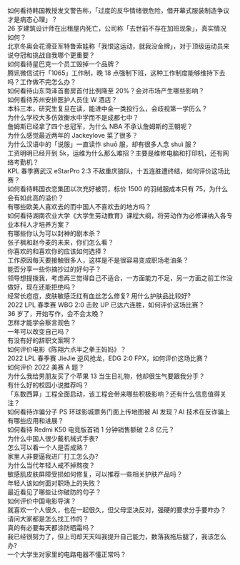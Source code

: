 如何看待韩国教授发文警告称，「过度的反华情绪很危险，借开幕式服装制造争议才是病态心理」？  
26 岁建筑设计师在出租屋内死亡，公司称「去世前不存在加班现象」，真实情况如何？  
北京冬奥会花滑亚军特鲁索娃称「我恨这运动，就我没金牌」，对于顶级运动员来说夺冠和挑战自我哪个更重要？  
如何看待星巴克一个员工毁掉一个品牌？  
腾讯微信试行「1065」工作制，晚 18 点强制下班，这种工作制度能够维持下去吗？工作做不完怎么办？  
如何看待山东菏泽首套房首付比例降至 20%？会对市场产生哪些影响？  
如何看待苏州安排医护人员住 W 酒店？  
本科三本，研究生复旦在读，能进中金一类投行么，会歧视第一学历么？  
为什么学校大多仿效衡水中学而不是成都七中？  
詹姆斯已经拿了四个总冠军，为什么 NBA 不承认詹姆斯的王朝呢？  
为什么感觉最近两年的 Jackeylove 菜了很多？  
为什么汉语中的「说服」一直读作 shuō 服，却有很多人念 shuì 服？  
工资明明已经开到 5k，运维为什么那么难招？主要是维修电脑和打印机，还有网络考勤机？  
KPL 春季赛武汉 eStarPro 2:3 不敌重庆狼队，十五连胜遭终结，如何评价这场比赛？  
如何看待韩国衣恋集团以次充好被罚，标价 1500 的羽绒服成本只有 75，为什么会有如此高的溢价？  
有哪些欧美人喜欢去的而中国人不喜欢去的地方吗？  
如何看待湖南农业大学《大学生劳动教育》课程大纲，将劳动作为必修课纳入各专业本科人才培养方案？  
有哪些你认为可以封神的剧本杀？  
张子枫和赵今麦的未来，你们怎么看？  
你喜欢的和喜欢你的应该如何选择？  
工作原因每天要接触很多人，这样是不是很容易变成职场老油条？  
能否分享一些你摘抄过的好句子？  
领导想提拨我，考虑再三觉得自己不适合，一方面能力不足，另一方面之前工作没做好，现在还能拒绝吗？  
经常长痘痘，皮肤敏感泛红有血丝怎么修复? 用什么护肤品比较好?  
2022 LPL 春季赛 WBG 2:0 击败 UP 已达六连胜，如何评价这场比赛？  
36 岁了，开始写作，会不会太晚？  
怎样才能学会察言观色？  
一年可以改变自己吗？  
有没有好的辞职文案啊？  
如何评价电影《陈翔六点半之拳王妈妈》？  
2022 LPL 春季赛 JieJie 逆风抢龙，EDG 2:0 FPX，如何评价这场比赛？  
如何评价 2022 美赛 A 题？  
为什么我给男朋友买了个苹果 13 当生日礼物，他却很生气要跟我分手？  
有什么好的校园小说推荐吗？  
「东数西算」工程全面启动，该工程会带来哪些积极影响？还有什么信息值得关注？  
如何看待诈骗分子 PS 环球影城票务门面上传地图被 AI 发现？AI 技术在反诈骗上有哪些应用和进展？  
如何看待 Redmi K50 电竞版首销 1 分钟销售额破 2.8 亿元？  
为什么中国人很少戴机械式手表?  
怎么可以看一个人是否成熟？  
家里人非要逼我进厂打工怎么办?  
为什么当代年轻人戒不掉熬夜？  
敏感肌皮肤屏障受损如何修复，可以推荐一些相关护肤产品吗？  
年轻人该如何面对职场上的失败？  
最近看见了哪些让你破防的句子？  
如何评价中国电影导演？  
就喜欢一个人很久，也在一起很久，但父母坚决反对，强硬的要求分手要咋办？  
请问大家都是怎么找工作的？  
真的有必要每天都涂防晒霜吗？  
我已经很努力了，但上司却天天叫我提升自己能力，数落我拖后腿了，我该怎么办?  
一个大学生对家里的电路电器不懂正常吗？  
